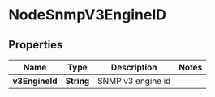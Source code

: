 # NodeSnmpV3EngineID

## Properties
Name | Type | Description | Notes
------------ | ------------- | ------------- | -------------
**v3EngineId** | **String** | SNMP v3 engine id | 
